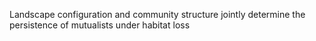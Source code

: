 Landscape configuration and community structure jointly
determine the persistence of mutualists under habitat loss
